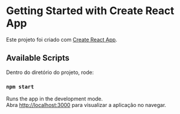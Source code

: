 # Getting Started with Create React App

Este projeto foi criado com [Create React App](https://github.com/facebook/create-react-app).

## Available Scripts

Dentro do diretório do projeto, rode:

### `npm start`

Runs the app in the development mode.\
Abra [http://localhost:3000](http://localhost:3000) para visualizar a aplicação no navegar.


